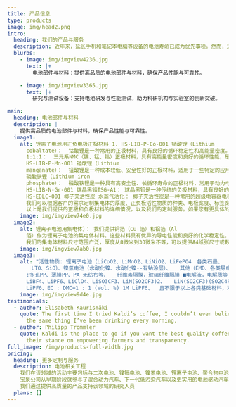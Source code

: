 ```yaml
---
title: 产品信息
type: products
image: img/head2.png
intro:
  heading: 我们的产品与服务
  description: 近年来，延长手机和笔记本电脑等设备的电池寿命已成为优先事项。然而，这一领域的研究成果不仅限于手机等设备的应用，还为混合动力汽车和其他需要“清洁”能源的设备的电池研究奠定了基础。在宝泉公司，我们密切关注能源市场的当前趋势、战略设备引入的需求以及其他设备的开发。
  blurbs:
    - image: img/imgview4236.jpg
      text: |+
        电池部件与材料：提供高品质的电池部件与材料，确保产品性能与可靠性。

    - image: img/imgview3365.jpg
      text: |+
        研究与测试设备：支持电池研发与性能测试，助力科研机构与实验室的创新突破。

main:
  heading: 电池部件与材料
  description: |
    提供高品质的电池部件与材料，确保产品性能与可靠性。
  image1:
    alt: 锂离子电池用正负电极正极材料 1. HS-LIB-P-Co-001 钴酸锂（Lithium
      cobaltate）：  钴酸锂是一种常用的正极材料，具有良好的循环稳定性和高能量密度。 2. HS-LIB-P-NMC-001 三元系 NMC
      1:1:1：  三元系NMC（镍、锰、钴）正极材料，具有高能量密度和良好的循环性能，是目前锂离子电池中常用的正极材料之一。 3.
      HS-LIB-P-Mn-001 锰酸锂（Lithium
      manganate）：  锰酸锂是一种成本较低、安全性好的正极材料，适用于一些特定的应用场景。 4. HS-LIB-P-LFP-001
      磷酸铁锂（Lithium iron
      phosphate）：  磷酸铁锂是一种具有高安全性、长循环寿命的正极材料，常用于动力电池和储能电池。  负极材料 1.
      HS-LIB-N-Gr-001 球晶黑铅TSG-A1： 球晶黑铅是一种传统的负极材料，具有良好的导电性和较高的理论容量。  EDLC电极材料 1.
      HS-EDLC-001 椰子壳活性炭 水蒸气活化： 椰子壳活性炭是一种常用的超级电容器电极材料，具有高比表面积和良好的导电性。  定制服务
      我们可以根据客户的需求定制集电体的厚度、正负极活性物质的种类、电极宽度、标签宽度以及是否需要压制等参数，以满足不同的应用需求。
      以上是我们提供的正极和负极材料的详细情况，以及我们的定制服务。如果您有更具体的需求或疑问，请随时联系我们。
    image: img/imgview74e0.jpg
  image2:
    alt: 锂离子电池用集电体）： 我们提供铜箔（Cu 箔）和铝箔（Al
      箔）作为锂离子电池的集电体材料。这些材料具有优异的导电性能和良好的化学稳定性，适用于正极和负极的制作  除了上述材料，我们还提供镍箔、钛箔、不锈钢箔、铝蚀刻箔、镍带和铝带。这些材料可以根据不同的应用需求进行定制，以满足特定电池技术的要求
      我们的集电体材料尺寸范围广泛，厚度从8微米到30微米不等，可以提供A4纸张尺寸或数百米至数千米的卷状材料，以适应您的具体应用需求。如果您有特定的技术规格或应用场景，请随时联系我们，我们将根据您的需求提供定制化的解决方案
    image: img/imgview7ab0.jpg
  image3:
    alt: "活性物质: 锂离子电池（LiCoO2、LiMnO2、LiNiO2、LiFePO4　各类石墨、
      　LTO、SiO）、镍氢电池（水酸化镍、水酸化镍--有钴涂层）、 　其他（EMD、各类导电材料，粘结材料、活性炭） ■隔膜
      :多孔PP、薄膜PP、PA 无纺布等、 　纤维素隔膜，玻璃纤维隔膜 ■电解液，电解质等 :
      LiBF4、LiPF6、LiClO4、LiSO3CF3、LiN(SO2CF3)2、 　LiN(SO2CF3)(SO2C4F9)　1M
      LiPF6、EC : DMC=1 : 1 (Vol. %) 1M LiPF6、  且不限于以上各类基础材料，欢迎垂询。"
    image: img/imgview9d4e.jpg
testimonials:
  - author: Elisabeth Kaurismäki
    quote: The first time I tried Kaldi’s coffee, I couldn’t even believe that was
      the same thing I’ve been drinking every morning.
  - author: Philipp Trommler
    quote: Kaldi is the place to go if you want the best quality coffee. I love
      their stance on empowering farmers and transparency.
full_image: /img/products-full-width.jpg
pricing:
  heading: 更多定制与服务
  description: 电池相关工程
    我们在该领域的活动主要包括与二次电池、镍镉电池、镍氢电池、锂离子电池、聚合物电池、双电解电容器、燃料电池和太阳能电池等开发和生产设备相关的工程，以及相关材料和部件的销售。  能源相关技术
    宝泉公司从早期阶段就参与了混合动力汽车、下一代低污染汽车以及更实用的电池驱动汽车的开发。通过收集来自全球能源存储领域的信息，我们为客户提供高水平的技术服务。  生物科学
    我们通过提供高质量的产品支持该领域的研究人员
  plans: []
---
```

